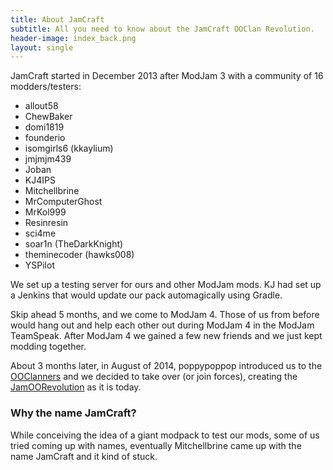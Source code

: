 ```yaml
---
title: About JamCraft
subtitle: All you need to know about the JamCraft OOClan Revolution.
header-image: index_back.png
layout: single
---
```


JamCraft started in December 2013 after ModJam 3 with a community of 16 modders/testers:
- allout58
- ChewBaker
- domi1819
- founderio
- isomgirls6 (kkaylium)
- jmjmjm439
- Joban
- KJ4IPS
- Mitchellbrine
- MrComputerGhost
- MrKol999
- Resinresin
- sci4me
- soar1n (TheDarkKnight)
- theminecoder (hawks008)
- YSPilot

We set up a testing server for ours and other ModJam mods. KJ had set up a Jenkins that would update our pack automagically using Gradle. 

Skip ahead 5 months, and we come to ModJam 4. Those of us from before would hang out and help each other out during ModJam 4 in the ModJam TeamSpeak. After ModJam 4 we gained a few new friends and we just kept modding together. 

About 3 months later, in August of 2014, poppypoppop introduced us to the [OOClanners](about-ooclan.html) and we decided to take over (or join forces), creating the [JamOORevolution](about.html) as it is today.

<!---
Just thought I'd put this in here. Just cause About OOClan had one.
-->
### Why the name JamCraft?
While conceiving the idea of a giant modpack to test our mods, some of us tried coming up with names, eventually Mitchellbrine came up with the name JamCraft and it kind of stuck.

<!--- (My computer was wiped clean not too long after, so I don't have a log of this name idea creation -Mitchell)  Someone insert some names we had. I really don't have any record. -->
